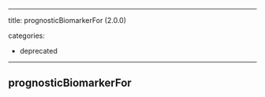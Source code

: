 
---
title: prognosticBiomarkerFor (2.0.0)


categories:

- deprecated

---
<!-- COMPUTER GENERATED PAGE!!! DO NOT EDIT DIRECTLY  -->
<!--    must be changed in scripts/templates.py which is processed by scripts/update_refs.py -->

## prognosticBiomarkerFor
